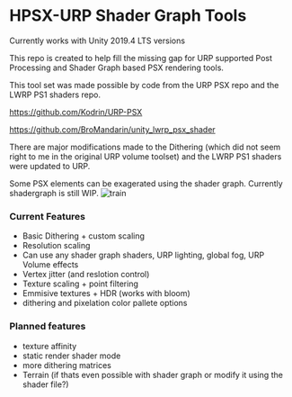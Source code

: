 # HPSX-URP Shader Graph Tools

Currently works with Unity 2019.4 LTS versions

This repo is created to help fill the missing gap for URP supported Post Processing and Shader Graph based PSX rendering tools.

This tool set was made possible by code from the URP PSX repo and the LWRP PS1 shaders repo.

https://github.com/Kodrin/URP-PSX

https://github.com/BroMandarin/unity_lwrp_psx_shader

There are major modifications made to the Dithering (which did not seem right to me in the original URP volume toolset) and the LWRP PS1 shaders were updated to URP.

Some PSX elements can be exagerated using the shader graph. Currently shadergraph is still WIP.
![train](train2.gif)

### Current Features
- Basic Dithering + custom scaling
- Resolution scaling
- Can use any shader graph shaders, URP lighting, global fog, URP Volume effects
- Vertex jitter (and reslotion control)
- Texture scaling + point filtering
- Emmisive textures + HDR (works with bloom)
- dithering and pixelation color pallete options

### Planned features
- texture affinity
- static render shader mode
- more dithering matrices
- Terrain (if thats even possible with shader graph or modify it using the shader file?) 
